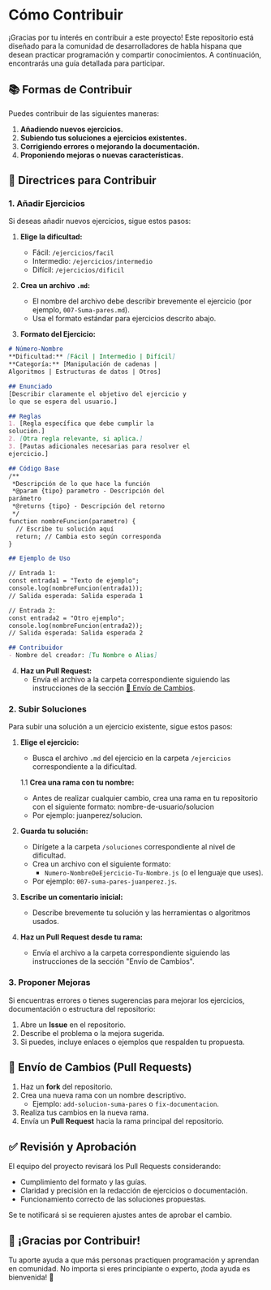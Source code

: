 # Cómo Contribuir

¡Gracias por tu interés en contribuir a este proyecto! Este repositorio está diseñado para la comunidad de desarrolladores de habla hispana que desean practicar programación y compartir conocimientos. A continuación, encontrarás una guía detallada para participar.

## 📚 Formas de Contribuir

Puedes contribuir de las siguientes maneras:

1. **Añadiendo nuevos ejercicios.**
2. **Subiendo tus soluciones a ejercicios existentes.**
3. **Corrigiendo errores o mejorando la documentación.**
4. **Proponiendo mejoras o nuevas características.**

## 📝 Directrices para Contribuir

### 1. Añadir Ejercicios

Si deseas añadir nuevos ejercicios, sigue estos pasos:

1. **Elige la dificultad:**

   - Fácil: `/ejercicios/facil`
   - Intermedio: `/ejercicios/intermedio`
   - Difícil: `/ejercicios/dificil`

2. **Crea un archivo `.md`:**

   - El nombre del archivo debe describir brevemente el ejercicio (por ejemplo, `007-Suma-pares.md`).
   - Usa el formato estándar para ejercicios descrito abajo.

3. **Formato del Ejercicio:**

```markdown
# Número-Nombre
**Dificultad:** [Fácil | Intermedio | Difícil]
**Categoría:** [Manipulación de cadenas | 
Algoritmos | Estructuras de datos | Otros]  

## Enunciado  
[Describir claramente el objetivo del ejercicio y
lo que se espera del usuario.]  

## Reglas  
1. [Regla específica que debe cumplir la 
solución.]  
2. [Otra regla relevante, si aplica.]  
3. [Pautas adicionales necesarias para resolver el
ejercicio.]  

## Código Base  
/**
 *Descripción de lo que hace la función
 *@param {tipo} parametro - Descripción del 
parámetro
 *@returns {tipo} - Descripción del retorno
 */
function nombreFuncion(parametro) {
  // Escribe tu solución aquí
  return; // Cambia esto según corresponda
}

## Ejemplo de Uso

// Entrada 1:
const entrada1 = "Texto de ejemplo";
console.log(nombreFuncion(entrada1)); 
// Salida esperada: Salida esperada 1

// Entrada 2:
const entrada2 = "Otro ejemplo";
console.log(nombreFuncion(entrada2)); 
// Salida esperada: Salida esperada 2

## Contribuidor
- Nombre del creador: [Tu Nombre o Alias]

```

4. **Haz un Pull Request:**
   - Envía el archivo a la carpeta correspondiente siguiendo las instrucciones de la sección [🚀 Envío de Cambios](#envío-de-cambios).

### 2. Subir Soluciones

Para subir una solución a un ejercicio existente, sigue estos pasos:

1. **Elige el ejercicio:**
   - Busca el archivo `.md` del ejercicio en la carpeta `/ejercicios` correspondiente a la dificultad.

   1.1 **Crea una rama con tu nombre:**
   - Antes de realizar cualquier cambio, crea una rama en tu repositorio con el siguiente formato:
   nombre-de-usuario/solucion
   - Por ejemplo: juanperez/solucion.

2. **Guarda tu solución:**
   - Dirígete a la carpeta `/soluciones` correspondiente al nivel de dificultad.
   - Crea un archivo con el siguiente formato:
     - `Numero-NombreDeEjercicio-Tu-Nombre.js` (o el lenguaje que uses).
   - Por ejemplo: `007-suma-pares-juanperez.js`.

3. **Escribe un comentario inicial:**
   - Describe brevemente tu solución y las herramientas o algoritmos usados.

4. **Haz un Pull Request desde tu rama:**
   - Envía el archivo a la carpeta correspondiente siguiendo las instrucciones de la sección "Envío de Cambios".

### 3. Proponer Mejoras

Si encuentras errores o tienes sugerencias para mejorar los ejercicios, documentación o estructura del repositorio:

1. Abre un **Issue** en el repositorio.
2. Describe el problema o la mejora sugerida.
3. Si puedes, incluye enlaces o ejemplos que respalden tu propuesta.

## 🚀 Envío de Cambios (Pull Requests)

1. Haz un **fork** del repositorio.
2. Crea una nueva rama con un nombre descriptivo.
   - Ejemplo: `add-solucion-suma-pares` o `fix-documentacion`.
3. Realiza tus cambios en la nueva rama.
4. Envía un **Pull Request** hacia la rama principal del repositorio.

## ✅ Revisión y Aprobación

El equipo del proyecto revisará los Pull Requests considerando:
- Cumplimiento del formato y las guías.
- Claridad y precisión en la redacción de ejercicios o documentación.
- Funcionamiento correcto de las soluciones propuestas.

Se te notificará si se requieren ajustes antes de aprobar el cambio.

## 🌟 ¡Gracias por Contribuir!

Tu aporte ayuda a que más personas practiquen programación y aprendan en comunidad. No importa si eres principiante o experto, ¡toda ayuda es bienvenida! 🚀


